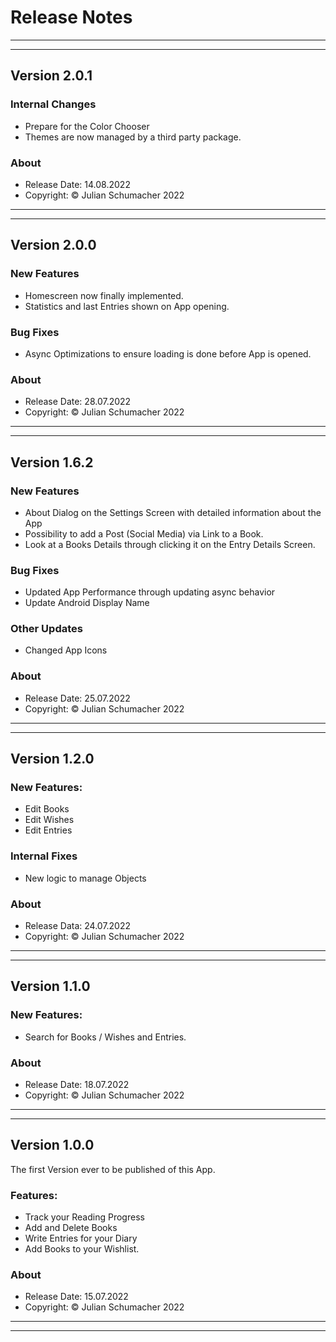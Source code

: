 # Release Notes 

---
---

## Version 2.0.1

### Internal Changes

- Prepare for the Color Chooser
- Themes are now managed by a third party package.


### About
- Release Date: 14.08.2022
- Copyright: © Julian Schumacher 2022

---
---

## Version 2.0.0

### New Features

- Homescreen now finally implemented.
- Statistics and last Entries shown on App opening.

### Bug Fixes
- Async Optimizations to ensure loading is done before App is opened.


### About
- Release Date: 28.07.2022
- Copyright: © Julian Schumacher 2022

---
---

## Version 1.6.2

### New Features

- About Dialog on the Settings Screen with detailed information about the App
- Possibility to add a Post (Social Media) via Link to a Book.
- Look at a Books Details through clicking it on the Entry Details Screen.

### Bug Fixes

- Updated App Performance through updating async behavior
- Update Android Display Name

### Other Updates

- Changed App Icons

### About

- Release Date: 25.07.2022
- Copyright: © Julian Schumacher 2022

---
---

## Version 1.2.0

### New Features:
- Edit Books
- Edit Wishes
- Edit Entries


### Internal Fixes
- New logic to manage Objects


### About

- Release Data: 24.07.2022
- Copyright: © Julian Schumacher 2022 

---
---

## Version 1.1.0

### New Features:
- Search for Books / Wishes and Entries.


### About
- Release Date: 18.07.2022
- Copyright: © Julian Schumacher 2022

---
---

## Version 1.0.0

The first Version ever to be published of this App.

### Features:
- Track your Reading Progress
- Add and Delete Books
- Write Entries for your Diary
- Add Books to your Wishlist.


### About
- Release Date: 15.07.2022
- Copyright: © Julian Schumacher 2022

---
---
